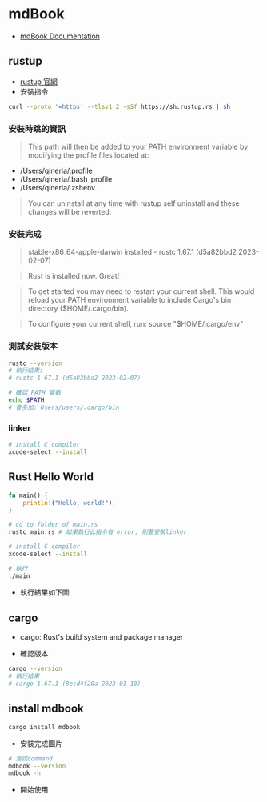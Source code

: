 # mdBook

- [mdBook Documentation](https://rust-lang.github.io/mdBook/)

## rustup

- [rustup 官網](https://rustup.rs/)
- 安裝指令
```bash
curl --proto '=https' --tlsv1.2 -sSf https://sh.rustup.rs | sh
```

### 安裝時跳的資訊

> This path will then be added to your PATH environment variable by modifying the profile files located at:
  - /Users/qineria/.profile
  - /Users/qineria/.bash_profile
  - /Users/qineria/.zshenv

> You can uninstall at any time with rustup self uninstall and
these changes will be reverted.

### 安裝完成

> stable-x86_64-apple-darwin installed - rustc 1.67.1 (d5a82bbd2 2023-02-07)

> Rust is installed now. Great!

> To get started you may need to restart your current shell.
> This would reload your PATH environment variable to include
> Cargo's bin directory ($HOME/.cargo/bin).

> To configure your current shell, run:
> source "$HOME/.cargo/env"

### 測試安裝版本

```bash
rustc --version
# 執行結果:
# rustc 1.67.1 (d5a82bbd2 2023-02-07)
```

```bash
# 確認 PATH 變數
echo $PATH
# 會多加: Users/users/.cargo/bin
```

### linker

```bash
# install C compiler
xcode-select --install
```

## Rust Hello World

```rust
fn main() {
    println!("Hello, world!");
}
```

```bash
# cd to folder of main.rs
rustc main.rs # 如果執行此指令有 error, 則要安裝linker 

# install C compiler
xcode-select --install

# 執行
./main
```

- 執行結果如下圖


## cargo

- cargo: Rust's build system and package manager

- 確認版本
```bash
cargo --version
# 執行結果
# cargo 1.67.1 (8ecd4f20a 2023-01-10)
```

## install mdbook

```bash
cargo install mdbook
```

- 安裝完成圖片


```bash
# 測試command 
mdbook --version
mdbook -h
```

- 開始使用

